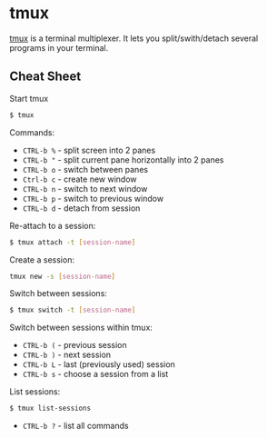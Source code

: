 # tmux

[tmux](http://tmux.github.io/) is a terminal multiplexer. It lets you split/swith/detach several programs in your terminal.

## Cheat Sheet

Start tmux

```bash
$ tmux
```

Commands:

* `CTRL-b %` - split screen into 2 panes
* `CTRL-b "` - split current pane horizontally into 2 panes
* `CTRL-b o` - switch between panes
* `Ctrl-b c` - create new window
* `CTRL-b n` - switch to next window
* `CTRL-b p` - switch to previous window
* `CTRL-b d` - detach from session

Re-attach to a session:

```bash
$ tmux attach -t [session-name]
```

Create a session:

```bash
tmux new -s [session-name]
```

Switch between sessions:

```bash
$ tmux switch -t [session-name]
```

Switch between sessions within tmux:

* `CTRL-b (` - previous session
* `CTRL-b )` - next session
* `CTRL-b L` - last (previously used) session
* `CTRL-b s` - choose a session from a list

List sessions:

```bash
$ tmux list-sessions
```

* `CTRL-b ?` - list all commands

